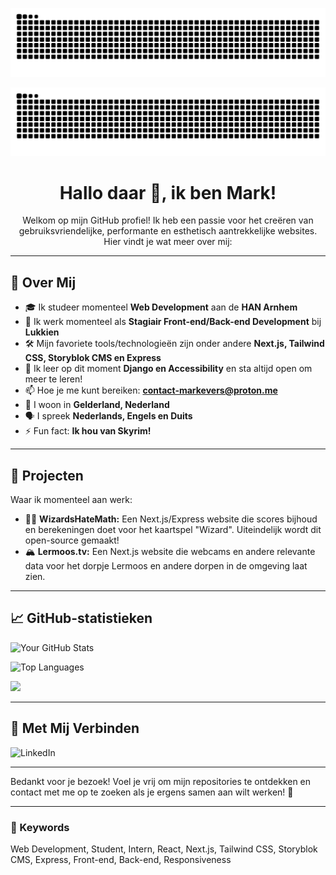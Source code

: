 ![GitHub Snake](https://raw.githubusercontent.com/markevers-dev/markevers-dev/snake/github-contribution-grid-snake-dark.svg#gh-dark-mode-only)

![GitHub Snake](https://raw.githubusercontent.com/markevers-dev/markevers-dev/snake/github-contribution-grid-snake.svg#gh-light-mode-only)

<h1 align="center">Hallo daar 👋, ik ben Mark!</h1>

<p align="center">
  Welkom op mijn GitHub profiel! Ik heb een passie voor het creëren van gebruiksvriendelijke, performante en esthetisch aantrekkelijke websites.<br>
  Hier vindt je wat meer over mij:
</p>

---

## 🚀 Over Mij
- 🎓 Ik studeer momenteel **Web Development** aan de **HAN Arnhem**
- 💼 Ik werk momenteel als **Stagiair Front-end/Back-end Development** bij **Lukkien**
- 🛠️ Mijn favoriete tools/technologieën zijn onder andere **Next.js, Tailwind CSS, Storyblok CMS en Express**
- 🌱 Ik leer op dit moment **Django en Accessibility** en sta altijd open om meer te leren!
- 📫 Hoe je me kunt bereiken: **[contact-markevers@proton.me](mailto:contact-markevers@proton.me)**
- 📍 I woon in **Gelderland, Nederland**
- 🗣️ I spreek **Nederlands, Engels en Duits**
- ⚡ Fun fact: **Ik hou van Skyrim!**

---

## 🌟 Projecten
Waar ik momenteel aan werk:
- 🧙‍♂️ **WizardsHateMath:** Een Next.js/Express website die scores bijhoud en berekeningen doet voor het kaartspel "Wizard". Uiteindelijk wordt dit open-source gemaakt!
- 🏔️ **Lermoos.tv:** Een Next.js website die webcams en andere relevante data voor het dorpje Lermoos en andere dorpen in de omgeving laat zien.

---

## 📈 GitHub-statistieken
![Your GitHub Stats](https://github-readme-stats.vercel.app/api?username=markevers-dev&show_icons=true&theme=radical)

![Top Languages](https://github-readme-stats.vercel.app/api/top-langs/?username=markevers-dev&layout=compact&theme=radical)

![](https://komarev.com/ghpvc/?username=markevers-dev&label=Profile+Views&color=brightgreen&style=flat)

---

## 🔗 Met Mij Verbinden
![LinkedIn](https://www.linkedin.com/in/mark-evers-78069a19a)

---

Bedankt voor je bezoek! Voel je vrij om mijn repositories te ontdekken en contact met me op te zoeken als je ergens samen aan wilt werken! 🤝

---

### 🔑 Keywords
Web Development, Student, Intern, React, Next.js, Tailwind CSS, Storyblok CMS, Express, Front-end, Back-end, Responsiveness
